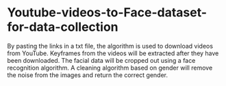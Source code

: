 # Youtube-videos-to-Face-dataset-for-data-collection

By pasting the links in a txt file, the algorithm is used to download videos from YouTube. Keyframes from the videos will be extracted after they have been downloaded. The facial data will be cropped out using a face recognition algorithm. A cleaning algorithm based on gender will remove the noise from the images and return the correct gender.
